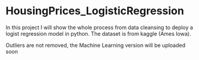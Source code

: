 # HousingPrices_LogisticRegression
In this project I will show the whole process from data cleansing to deploy a logist regression model in python.
The dataset is from kaggle (Ames Iowa).

Outliers are not removed, the Machine Learning version will be uploaded soon

